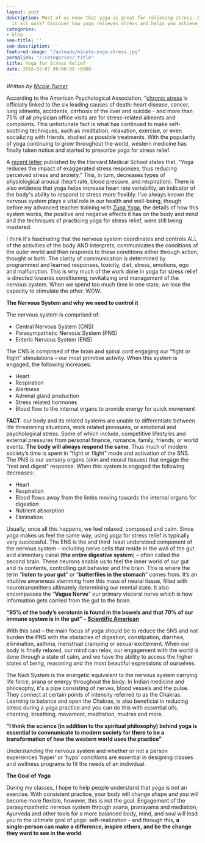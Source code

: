 ```yaml
---
layout: post
description: Most of us know that yoga is great for relieving stress. But how does
  it all work? Discover how yoga relieves stress and helps you achieve self-realization.
categories:
- blog
seo-title: ''
seo-description: ''
featured-image: "/uploads/nicole-yoga-stress.jpg"
permalink: "/:categories/:title"
title: Yoga for Stress Relief
date: 2018-03-07 00:00:00 +0000
---
```

_Written by [Nicole Turner](https://nicoleturneryoga.com/)_

According to the American Psychological Association, "[chronic stress](http://www.miamiherald.com/living/article1961770.html) is officially linked to the six leading causes of death: heart disease, cancer, lung ailments, accidents, cirrhosis of the liver and suicide - and more than 75% of all physician office visits are for stress-related ailments and complaints. This unfortunate fact is what has continued to make self-soothing techniques, such as meditation, relaxation, exercise, or even socializing with friends, studied as possible treatments. With the popularity of yoga continuing to grow throughout the world, western medicine has finally taken notice and started to prescribe yoga for stress relief.

A [recent letter](https://www.health.harvard.edu/mind-and-mood/yoga-for-anxiety-and-depression) published by the Harvard Medical School states that, "Yoga reduces the impact of exaggerated stress responses, thus reducing perceived stress and anxiety.” This, in turn, decreases types of physiological arousal (heart rate, blood pressure, and respiration). There is also evidence that yoga helps increase heart rate variability, an indicator of the body's ability to respond to stress more flexibly. I’ve always known the nervous system plays a vital role in our health and well-being, though before my advanced teacher training with [Zuna Yoga](https://www.zunayoga.com/300-hour-yoga-teacher-training.php), the details of how this system works, the positive and negative effects it has on the body and mind and the techniques of practicing yoga for stress relief, were still being mastered.

I think it's fascinating that the nervous system coordinates and controls ALL of the activities of the body AND interprets, communicates the conditions of the outer world and then responds to these conditions either through action, thought or both. The clarity of communication is determined by programmed and learned responses, toxicity, diet, stress, emotions, ego and malfunction. This is why much of the work done in yoga for stress relief is directed towards conditioning, revitalizing and management of the nervous system. When we spend too much time in one state, we lose the capacity to stimulate the other. WOW.

**The Nervous System and why we need to control it**

The nervous system is comprised of:

* Central Nervous System (CNS)
* Parasympathetic Nervous System (PNS)
* Enteric Nervous System (ENS)

The CNS is comprised of the brain and spinal cord engaging our “fight or flight” stimulations – our most primitive activity. When this system is engaged, the following increases:

* Heart
* Respiration
* Alertness
* Adrenal gland production
* Stress related hormones
* Blood flow to the internal organs to provide energy for quick movement

**FACT**: our body and its related systems are unable to differentiate between life threatening situations, work related pressures, or emotional and psychological stress. Some of which include, competitive lifestyles and external pressures from personal finance, romance, family, friends, or world events. **The body will always respond the same**. Thus much of modern society’s time is spent in “fight or flight” mode and activation of the SNS. The PNS is our sensory organs (skin and neural tissues) that engage the “rest and digest” response. When this system is engaged the following decreases:

* Heart
* Respiration
* Blood flows away from the limbs moving towards the internal organs for digestion
* Nutrient absorption
* Elimination

Usually, once all this happens, we feel relaxed, composed and calm. Since yoga makes us feel the same way, using yoga for stress relief is typically very successful. The ENS is the and third  least understood component of the nervous system - including nerve cells that reside in the wall of the gut and alimentary canal (**the entire digestive system**) – often called the second brain. These neurons enable us to feel the inner world of our gut and its contents, controlling gut behavior and the brain. This is where the term “**listen to your gut**” or “**butterflies in the stomach**” comes from. It’s an intuitive awareness stemming from this mass of neural tissue, filled with neurotransmitters ultimately determining our mental state. It also encompasses the “**Vagus Nerve**” our primary visceral nerve which is how information gets carried from the gut to the brain.

**“95% of the body’s serotonin is found in the bowels and that 70% of our immune system is in the gut” –** [**Scientific American**](https://www.scientificamerican.com/article/gut-second-brain/)

With this said – the main focus of yoga should be to reduce the SNS and not burden the PNS with the obstacles of digestion, constipation, diarrhea, elimination, asthma, menstrual cramping or sexual excitement. When our body is finally relaxed, our mind can relax, our engagement with the world is done through a state of calm, and we have the ability to access the higher states of being, reasoning and the most beautiful expressions of ourselves.

The Nadi System is the energetic equivalent to the nervous system carrying life force, prana or energy throughout the body. In Indian medicine and philosophy, it's a pipe consisting of nerves, blood vessels and the pulse. They connect at certain points of intensity referred to as the Chakras. Learning to balance and open the Chakras, is also beneficial in reducing stress during a yoga practice and you can do this with essential oils, chanting, breathing, movement, meditation, mudras and more.

**“I think the science (in addition to the spiritual philosophy) behind yoga is essential to communicate to modern society for there to be a transformation of how the western world uses the practice”**

Understanding the nervous system and whether or not a person experiences ‘hyper’ or ‘hypo’ conditions are essential in designing classes and wellness programs to fit the needs of an individual.

**The Goal of Yoga**

During my classes, I hope to help people understand that yoga is not an exercise. With consistent practice, your body will change shape and you will become more flexible, however, this is not the goal. Engagement of the parasympathetic nervous system through asana, pranayama and mediation, Ayurveda and other tools for a more balanced body, mind, and soul will lead you to the ultimate goal of yoga: self-realization - and through this, **a single-person can make a difference, inspire others, and be the change they want to see in the world**.